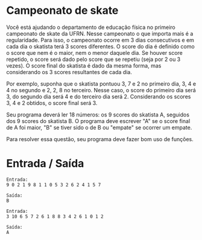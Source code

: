 # Campeonato de skate

Você está ajudando o departamento de educação física no primeiro campeonato de skate da UFRN. Nesse campeonato o que importa mais é a regularidade. Para isso, o campeonato ocorre em 3 dias consecutivos e em cada dia o skatista terá 3 scores diferentes. O score do dia é definido como o score que nem é o maior, nem o menor daquele dia. Se houver score repetido, o score será dado pelo score que se repetiu (seja por 2 ou 3 vezes). O score final do skatista é dado da mesma forma, mas considerando os 3 scores resultantes de cada dia.

Por exemplo, suponha que o skatista pontuou 3, 7 e 2 no primeiro dia, 3, 4 e 4 no segundo e 2, 2, 8 no terceiro. Nesse caso, o score do primeiro dia será 3, do segundo dia será 4 e do terceiro dia será 2. Considerando os scores 3, 4 e 2 obtidos, o score final será 3.

Seu programa deverá ler 18 números: os 9 scores do skatista A, seguidos dos 9 scores do skatista B. O programa deve escrever "A" se o score final de A foi maior, "B" se tiver sido o de B ou "empate" se ocorrer um empate.

Para resolver essa questão, seu programa deve fazer bom uso de funções.​

# Entrada / Saída

```
Entrada: 
9 0 2 1 9 8 1 1 0 5 3 2 6 2 4 1 5 7

Saída:
B
```

```
Entrada:
3 10 6 5 7 2 6 1 8 8 3 4 2 6 1 0 1 2

Saída:
A
```
